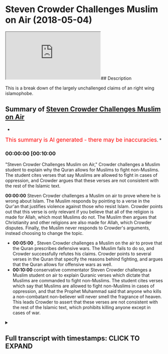 # Steven Crowder Challenges Muslim on Air (2018-05-04)

<iframe loading='lazy' src='https://www.youtube.com/embed/cwvlq3SQBGY'></iframe>## Description

This is a break down of the largely unchallenged claims of an right wing islamophobe.

## Summary of [Steven Crowder Challenges Muslim on Air](https://www.youtube.com/watch?v=cwvlq3SQBGY)

*

<span style="color:red; font-size:125%">This summary is AI generated - there may be inaccuracies</span>. [](/)*

### <a onclick="modifyYTiframeseektime('600')">00:00:00 [00:10:00</a>

"Steven Crowder Challenges Muslim on Air," Crowder challenges a Muslim student to explain why the Quran allows for Muslims to fight non-Muslims. The student cites verses that say Muslims are allowed to fight in cases of oppression, and Crowder argues that these verses are not consistent with the rest of the Islamic text.

**<a onclick="modifyYTiframeseektime('0')">00:00:00</a>**  Steven Crowder challenges a Muslim on air to prove where he is wrong about Islam. The Muslim responds by pointing to a verse in the Qur'an that justifies violence against those who resist Islam. Crowder points out that this verse is only relevant if you believe that all of the religion is made for Allah, which most Muslims do not. The Muslim then argues that Christianity and other religions are also made for Allah, which Crowder disputes. Finally, the Muslim never responds to Crowder's arguments, instead choosing to change the topic.

* **<a onclick="modifyYTiframeseektime('300')">00:05:00</a>** , Steven Crowder challenges a Muslim on the air to prove that the Quran prescribes defensive wars. The Muslim fails to do so, and Crowder successfully refutes his claims. Crowder points to several verses in the Quran that specify the reasons behind fighting, and argues that the Quran allows for offensive wars as well.
* **<a onclick="modifyYTiframeseektime('600')">00:10:00</a>**  conservative commentator Steven Crowder challenges a Muslim student on air to explain Quranic verses which dictate that Muslims are commanded to fight non-Muslims. The student cites verses which say that Muslims are allowed to fight non-Muslims in cases of oppression, and that the Prophet Muhammad said that anyone who kills a non-combatant non-believer will never smell the fragrance of heaven. This leads Crowder to assert that these verses are not consistent with the rest of the Islamic text, which prohibits killing anyone except in cases of war.

<details><summary><h2>Full transcript with timestamps: CLICK TO EXPAND</h2></summary>

<a onclick="modifyYTiframeseektime('0)')">0:00:00 read the quran if you're listening to</a>
<a onclick="modifyYTiframeseektime('2)')">0:00:02 this</a>
<a onclick="modifyYTiframeseektime('3)')">0:00:03 check the references learn the context</a>
<a onclick="modifyYTiframeseektime('6)')">0:00:06 so learn the verses and read beyond the</a>
<a onclick="modifyYTiframeseektime('9)')">0:00:09 verses learn the context</a>
<a onclick="modifyYTiframeseektime('11)')">0:00:11 fact check me please</a>
<a onclick="modifyYTiframeseektime('14)')">0:00:14 and prove me where i'm wrong i welcome</a>
<a onclick="modifyYTiframeseektime('16)')">0:00:16 it that's my challenge to you</a>
<a onclick="modifyYTiframeseektime('18)')">0:00:18 [Music]</a>
<a onclick="modifyYTiframeseektime('24)')">0:00:24 greetings of peace welcome to the dean</a>
<a onclick="modifyYTiframeseektime('27)')">0:00:27 show which is a way of life we try to</a>
<a onclick="modifyYTiframeseektime('28)')">0:00:28 put out there for everyone to see</a>
<a onclick="modifyYTiframeseektime('30)')">0:00:30 helping you understand</a>
<a onclick="modifyYTiframeseektime('31)')">0:00:31 islam and muslims how you doing muhammad</a>
<a onclick="modifyYTiframeseektime('34)')">0:00:34 good job my brother sorry</a>
<a onclick="modifyYTiframeseektime('36)')">0:00:36 okay how you been how you doing not bad</a>
<a onclick="modifyYTiframeseektime('38)')">0:00:38 on the dean's show</a>
<a onclick="modifyYTiframeseektime('40)')">0:00:40 yeah now there's a guy out there they</a>
<a onclick="modifyYTiframeseektime('42)')">0:00:42 call him louder than crowder stephen</a>
<a onclick="modifyYTiframeseektime('44)')">0:00:44 router</a>
<a onclick="modifyYTiframeseektime('45)')">0:00:45 is it something like that stupid crowd i</a>
<a onclick="modifyYTiframeseektime('46)')">0:00:46 think yeah brought to our attention</a>
<a onclick="modifyYTiframeseektime('49)')">0:00:49 and have you noticed there's a lot of</a>
<a onclick="modifyYTiframeseektime('50)')">0:00:50 people out there talking about islam we</a>
<a onclick="modifyYTiframeseektime('53)')">0:00:53 were uh with a friend yesterday</a>
<a onclick="modifyYTiframeseektime('55)')">0:00:55 and you had mentioned something</a>
<a onclick="modifyYTiframeseektime('56)')">0:00:56 brilliant you said that many people</a>
<a onclick="modifyYTiframeseektime('59)')">0:00:59 uh do you remember what you were talking</a>
<a onclick="modifyYTiframeseektime('61)')">0:01:01 about how people just</a>
<a onclick="modifyYTiframeseektime('62)')">0:01:02 you know just to stay like uh uh</a>
<a onclick="modifyYTiframeseektime('65)')">0:01:05 relevant</a>
<a onclick="modifyYTiframeseektime('65)')">0:01:05 relevant they have to like some</a>
<a onclick="modifyYTiframeseektime('67)')">0:01:07 dimension islam yeah</a>
<a onclick="modifyYTiframeseektime('68)')">0:01:08 why is this it's part of like what you</a>
<a onclick="modifyYTiframeseektime('71)')">0:01:11 were talking about before it's like</a>
<a onclick="modifyYTiframeseektime('71)')">0:01:11 there might</a>
<a onclick="modifyYTiframeseektime('72)')">0:01:12 it is an islamophobia machine at the</a>
<a onclick="modifyYTiframeseektime('74)')">0:01:14 moment isn't it so um</a>
<a onclick="modifyYTiframeseektime('76)')">0:01:16 i think nowadays islam is is undoubtedly</a>
<a onclick="modifyYTiframeseektime('79)')">0:01:19 part of the</a>
<a onclick="modifyYTiframeseektime('80)')">0:01:20 political narrative whether it be the</a>
<a onclick="modifyYTiframeseektime('82)')">0:01:22 western political narrative the middle</a>
<a onclick="modifyYTiframeseektime('84)')">0:01:24 eastern political narrative the asian</a>
<a onclick="modifyYTiframeseektime('85)')">0:01:25 political narrative</a>
<a onclick="modifyYTiframeseektime('86)')">0:01:26 and there's something that you know must</a>
<a onclick="modifyYTiframeseektime('88)')">0:01:28 be talked about and a lot of people that</a>
<a onclick="modifyYTiframeseektime('90)')">0:01:30 um come across as public intellectuals</a>
<a onclick="modifyYTiframeseektime('93)')">0:01:33 want to make sure that they</a>
<a onclick="modifyYTiframeseektime('94)')">0:01:34 they have their opinions on islam</a>
<a onclick="modifyYTiframeseektime('97)')">0:01:37 unfortunately the reality is a lot of</a>
<a onclick="modifyYTiframeseektime('98)')">0:01:38 people that do talk about islam</a>
<a onclick="modifyYTiframeseektime('100)')">0:01:40 are not people who have any knowledge of</a>
<a onclick="modifyYTiframeseektime('102)')">0:01:42 it and make incredible blunders</a>
<a onclick="modifyYTiframeseektime('104)')">0:01:44 yeah so the guy who was telling me about</a>
<a onclick="modifyYTiframeseektime('106)')">0:01:46 him chris he</a>
<a onclick="modifyYTiframeseektime('107)')">0:01:47 says you know this guy you got to look</a>
<a onclick="modifyYTiframeseektime('109)')">0:01:49 into uh</a>
<a onclick="modifyYTiframeseektime('110)')">0:01:50 steve crowder he has some good talking</a>
<a onclick="modifyYTiframeseektime('114)')">0:01:54 points on</a>
<a onclick="modifyYTiframeseektime('114)')">0:01:54 some other topics that he mentions yeah</a>
<a onclick="modifyYTiframeseektime('117)')">0:01:57 so the guy chris tells me he says that</a>
<a onclick="modifyYTiframeseektime('119)')">0:01:59 you met he says well but you got to</a>
<a onclick="modifyYTiframeseektime('121)')">0:02:01 correct him on islam</a>
<a onclick="modifyYTiframeseektime('122)')">0:02:02 right he said you got it this guy's</a>
<a onclick="modifyYTiframeseektime('124)')">0:02:04 totally again another person out of</a>
<a onclick="modifyYTiframeseektime('126)')">0:02:06 their lane</a>
<a onclick="modifyYTiframeseektime('126)')">0:02:06 absolutely you follow me so why don't we</a>
<a onclick="modifyYTiframeseektime('128)')">0:02:08 i thought it'd be a good idea let's see</a>
<a onclick="modifyYTiframeseektime('130)')">0:02:10 what he's talking about</a>
<a onclick="modifyYTiframeseektime('131)')">0:02:11 and let's uh talk to uh this uh stephen</a>
<a onclick="modifyYTiframeseektime('135)')">0:02:15 louder than crowder why not sounds good</a>
<a onclick="modifyYTiframeseektime('137)')">0:02:17 all right uh the meccans were also</a>
<a onclick="modifyYTiframeseektime('138)')">0:02:18 acting the defense of their religion</a>
<a onclick="modifyYTiframeseektime('139)')">0:02:19 since it was muhammad's goal he was</a>
<a onclick="modifyYTiframeseektime('141)')">0:02:21 planning on destroying their idols</a>
<a onclick="modifyYTiframeseektime('142)')">0:02:22 establishing islam</a>
<a onclick="modifyYTiframeseektime('143)')">0:02:23 by force hence this part of the verse is</a>
<a onclick="modifyYTiframeseektime('145)')">0:02:25 so critical</a>
<a onclick="modifyYTiframeseektime('147)')">0:02:27 because in the verse 839 where it says</a>
<a onclick="modifyYTiframeseektime('151)')">0:02:31 religion is only for allah meaning that</a>
<a onclick="modifyYTiframeseektime('154)')">0:02:34 the true justification of violence</a>
<a onclick="modifyYTiframeseektime('156)')">0:02:36 was unbelief of the opposition the</a>
<a onclick="modifyYTiframeseektime('159)')">0:02:39 justification for violence against them</a>
<a onclick="modifyYTiframeseektime('160)')">0:02:40 was simply</a>
<a onclick="modifyYTiframeseektime('161)')">0:02:41 unbelief muhammad further explains in in</a>
<a onclick="modifyYTiframeseektime('164)')">0:02:44 the sera</a>
<a onclick="modifyYTiframeseektime('165)')">0:02:45 allah must have no rivals so again we're</a>
<a onclick="modifyYTiframeseektime('168)')">0:02:48 coming back to</a>
<a onclick="modifyYTiframeseektime('168)')">0:02:48 there is no innocent non-muslim</a>
<a onclick="modifyYTiframeseektime('171)')">0:02:51 particularly</a>
<a onclick="modifyYTiframeseektime('172)')">0:02:52 if you resist islam</a>
<a onclick="modifyYTiframeseektime('175)')">0:02:55 not just being non-muslim but if you say</a>
<a onclick="modifyYTiframeseektime('177)')">0:02:57 you know what no i'm not i'm going to be</a>
<a onclick="modifyYTiframeseektime('178)')">0:02:58 a buddhist i'm going to be christian i</a>
<a onclick="modifyYTiframeseektime('178)')">0:02:58 mean</a>
<a onclick="modifyYTiframeseektime('179)')">0:02:59 that is evil you cannot be innocent so</a>
<a onclick="modifyYTiframeseektime('181)')">0:03:01 we need to drill this into you</a>
<a onclick="modifyYTiframeseektime('184)')">0:03:04 so you understand it more and more</a>
<a onclick="modifyYTiframeseektime('185)')">0:03:05 context next clip and he never responded</a>
<a onclick="modifyYTiframeseektime('188)')">0:03:08 to evil with evil</a>
<a onclick="modifyYTiframeseektime('190)')">0:03:10 but rather he pardoned and forgave</a>
<a onclick="modifyYTiframeseektime('193)')">0:03:13 what's this guy talking about well um</a>
<a onclick="modifyYTiframeseektime('195)')">0:03:15 this is a problem i mean this is a</a>
<a onclick="modifyYTiframeseektime('197)')">0:03:17 classical example</a>
<a onclick="modifyYTiframeseektime('199)')">0:03:19 of cherry picking a verse from a surah</a>
<a onclick="modifyYTiframeseektime('202)')">0:03:22 called suratul enfel</a>
<a onclick="modifyYTiframeseektime('204)')">0:03:24 a chapter of the quran chapter 8 of the</a>
<a onclick="modifyYTiframeseektime('205)')">0:03:25 quran to to further a political agenda</a>
<a onclick="modifyYTiframeseektime('208)')">0:03:28 so let's deal with the verse</a>
<a onclick="modifyYTiframeseektime('209)')">0:03:29 particularly directly right</a>
<a onclick="modifyYTiframeseektime('211)')">0:03:31 the verses</a>
<a onclick="modifyYTiframeseektime('216)')">0:03:36 that and fight them until there is no</a>
<a onclick="modifyYTiframeseektime('217)')">0:03:37 fitnah fitness means corruption</a>
<a onclick="modifyYTiframeseektime('219)')">0:03:39 yeah um and the exegetes say this means</a>
<a onclick="modifyYTiframeseektime('221)')">0:03:41 shirk which means</a>
<a onclick="modifyYTiframeseektime('223)')">0:03:43 polytheism and that all of the religion</a>
<a onclick="modifyYTiframeseektime('225)')">0:03:45 is made for allah first and foremost he</a>
<a onclick="modifyYTiframeseektime('226)')">0:03:46 didn't even</a>
<a onclick="modifyYTiframeseektime('227)')">0:03:47 um made for god yeah for the creator for</a>
<a onclick="modifyYTiframeseektime('230)')">0:03:50 the creator that's right because many</a>
<a onclick="modifyYTiframeseektime('231)')">0:03:51 people they think right away when you</a>
<a onclick="modifyYTiframeseektime('232)')">0:03:52 talk about allah this is some like</a>
<a onclick="modifyYTiframeseektime('233)')">0:03:53 different god</a>
<a onclick="modifyYTiframeseektime('234)')">0:03:54 yeah no that's that's a good point some</a>
<a onclick="modifyYTiframeseektime('235)')">0:03:55 people think it's a moon god or</a>
<a onclick="modifyYTiframeseektime('236)')">0:03:56 something isn't it so this is the guy</a>
<a onclick="modifyYTiframeseektime('238)')">0:03:58 because he's a christian</a>
<a onclick="modifyYTiframeseektime('239)')">0:03:59 right so this is the god of jesus the</a>
<a onclick="modifyYTiframeseektime('240)')">0:04:00 one jesus prayed to that's right</a>
<a onclick="modifyYTiframeseektime('242)')">0:04:02 right so we believe in the same god we</a>
<a onclick="modifyYTiframeseektime('244)')">0:04:04 don't believe in a triune god we don't</a>
<a onclick="modifyYTiframeseektime('246)')">0:04:06 believe jesus is god or the holy spirit</a>
<a onclick="modifyYTiframeseektime('248)')">0:04:08 is god</a>
<a onclick="modifyYTiframeseektime('248)')">0:04:08 but we believe in the creator of the</a>
<a onclick="modifyYTiframeseektime('249)')">0:04:09 universe his name is allah allah just</a>
<a onclick="modifyYTiframeseektime('252)')">0:04:12 means</a>
<a onclick="modifyYTiframeseektime('252)')">0:04:12 the god or literally the one worthy of</a>
<a onclick="modifyYTiframeseektime('254)')">0:04:14 worship is this the god</a>
<a onclick="modifyYTiframeseektime('256)')">0:04:16 and you can go back to this point in the</a>
<a onclick="modifyYTiframeseektime('257)')">0:04:17 lord's prayer oh our father</a>
<a onclick="modifyYTiframeseektime('259)')">0:04:19 if you change up to rabb who art in</a>
<a onclick="modifyYTiframeseektime('262)')">0:04:22 heaven</a>
<a onclick="modifyYTiframeseektime('263)')">0:04:23 hallowed be thy name thy kingdom come is</a>
<a onclick="modifyYTiframeseektime('265)')">0:04:25 this the god the same god</a>
<a onclick="modifyYTiframeseektime('266)')">0:04:26 that's the god we don't call him father</a>
<a onclick="modifyYTiframeseektime('267)')">0:04:27 like you mentioned but it's the same god</a>
<a onclick="modifyYTiframeseektime('269)')">0:04:29 of jesus basically</a>
<a onclick="modifyYTiframeseektime('271)')">0:04:31 why why don't if some christian says why</a>
<a onclick="modifyYTiframeseektime('272)')">0:04:32 don't you just call him father well we</a>
<a onclick="modifyYTiframeseektime('274)')">0:04:34 don't call him father because of the</a>
<a onclick="modifyYTiframeseektime('275)')">0:04:35 connotations that the word father has</a>
<a onclick="modifyYTiframeseektime('277)')">0:04:37 in chapter 112 of the quran says that he</a>
<a onclick="modifyYTiframeseektime('280)')">0:04:40 has</a>
<a onclick="modifyYTiframeseektime('280)')">0:04:40 he doesn't beget nor is he begotten so</a>
<a onclick="modifyYTiframeseektime('283)')">0:04:43 god we don't believe that he is a child</a>
<a onclick="modifyYTiframeseektime('284)')">0:04:44 of anyone nor does he have any children</a>
<a onclick="modifyYTiframeseektime('286)')">0:04:46 we think that this is a later historical</a>
<a onclick="modifyYTiframeseektime('288)')">0:04:48 development of the</a>
<a onclick="modifyYTiframeseektime('289)')">0:04:49 nicean council and that which came after</a>
<a onclick="modifyYTiframeseektime('292)')">0:04:52 it in terms of eco-medical councils</a>
<a onclick="modifyYTiframeseektime('293)')">0:04:53 and and when we say allah this is i mean</a>
<a onclick="modifyYTiframeseektime('296)')">0:04:56 you have opened up the</a>
<a onclick="modifyYTiframeseektime('297)')">0:04:57 arabic bible yeah and in genesis 17</a>
<a onclick="modifyYTiframeseektime('301)')">0:05:01 times i think</a>
<a onclick="modifyYTiframeseektime('301)')">0:05:01 allah is used allah is used everywhere</a>
<a onclick="modifyYTiframeseektime('304)')">0:05:04 in the bible in the arabic bible</a>
<a onclick="modifyYTiframeseektime('305)')">0:05:05 jews are christians jews and christians</a>
<a onclick="modifyYTiframeseektime('307)')">0:05:07 use the word allah yeah to refer to god</a>
<a onclick="modifyYTiframeseektime('309)')">0:05:09 okay so this is the god the creator yeah</a>
<a onclick="modifyYTiframeseektime('312)')">0:05:12 okay please go ahead so going back to</a>
<a onclick="modifyYTiframeseektime('313)')">0:05:13 what we were talking about</a>
<a onclick="modifyYTiframeseektime('315)')">0:05:15 chapter eight of the quran first and</a>
<a onclick="modifyYTiframeseektime('316)')">0:05:16 foremost it's important to know the</a>
<a onclick="modifyYTiframeseektime('317)')">0:05:17 historical context so</a>
<a onclick="modifyYTiframeseektime('319)')">0:05:19 this surah came down um talking about a</a>
<a onclick="modifyYTiframeseektime('322)')">0:05:22 particular battle which was the first</a>
<a onclick="modifyYTiframeseektime('323)')">0:05:23 ever battle of the muslims called the</a>
<a onclick="modifyYTiframeseektime('324)')">0:05:24 battle of badr</a>
<a onclick="modifyYTiframeseektime('326)')">0:05:26 the battle of badr was actually a</a>
<a onclick="modifyYTiframeseektime('327)')">0:05:27 defensive war of the prophet muhammad</a>
<a onclick="modifyYTiframeseektime('329)')">0:05:29 salla islam</a>
<a onclick="modifyYTiframeseektime('330)')">0:05:30 whereby the people of mecca and he</a>
<a onclick="modifyYTiframeseektime('332)')">0:05:32 talked about the exile</a>
<a onclick="modifyYTiframeseektime('333)')">0:05:33 had just exiled the muslims they have</a>
<a onclick="modifyYTiframeseektime('336)')">0:05:36 been kicked out of their homes and then</a>
<a onclick="modifyYTiframeseektime('338)')">0:05:38 they had to set up base in another place</a>
<a onclick="modifyYTiframeseektime('339)')">0:05:39 which would then become the capital of</a>
<a onclick="modifyYTiframeseektime('341)')">0:05:41 the muslim</a>
<a onclick="modifyYTiframeseektime('342)')">0:05:42 uh world for a while which was medina</a>
<a onclick="modifyYTiframeseektime('344)')">0:05:44 medina was another city and</a>
<a onclick="modifyYTiframeseektime('346)')">0:05:46 what happened was they were coming</a>
<a onclick="modifyYTiframeseektime('348)')">0:05:48 offensively to attack the muslims</a>
<a onclick="modifyYTiframeseektime('350)')">0:05:50 and the muslims would uh respond so how</a>
<a onclick="modifyYTiframeseektime('353)')">0:05:53 do we actually substantiate that with</a>
<a onclick="modifyYTiframeseektime('354)')">0:05:54 the verses</a>
<a onclick="modifyYTiframeseektime('355)')">0:05:55 in that particular surah because</a>
<a onclick="modifyYTiframeseektime('356)')">0:05:56 someone's okay well you're being an</a>
<a onclick="modifyYTiframeseektime('358)')">0:05:58 apologist now you're trying to say</a>
<a onclick="modifyYTiframeseektime('359)')">0:05:59 something which is not historically</a>
<a onclick="modifyYTiframeseektime('360)')">0:06:00 correct well look at the verses itself i</a>
<a onclick="modifyYTiframeseektime('362)')">0:06:02 mean you don't just</a>
<a onclick="modifyYTiframeseektime('363)')">0:06:03 check chapter 8 verse 39 without</a>
<a onclick="modifyYTiframeseektime('365)')">0:06:05 checking chapter 8 verse 1</a>
<a onclick="modifyYTiframeseektime('367)')">0:06:07 up until whatever is 70 whatever verses</a>
<a onclick="modifyYTiframeseektime('370)')">0:06:10 that are in the ver in the chapter</a>
<a onclick="modifyYTiframeseektime('372)')">0:06:12 so it's very clear that the context</a>
<a onclick="modifyYTiframeseektime('375)')">0:06:15 starts</a>
<a onclick="modifyYTiframeseektime('375)')">0:06:15 maybe around verse 8 or 9 um where it's</a>
<a onclick="modifyYTiframeseektime('378)')">0:06:18 talking about</a>
<a onclick="modifyYTiframeseektime('380)')">0:06:20 uh</a>
<a onclick="modifyYTiframeseektime('384)')">0:06:24 allah talks about a particular caravan</a>
<a onclick="modifyYTiframeseektime('387)')">0:06:27 or two</a>
<a onclick="modifyYTiframeseektime('388)')">0:06:28 two particular caravans um and he sets</a>
<a onclick="modifyYTiframeseektime('390)')">0:06:30 the context from there that's where the</a>
<a onclick="modifyYTiframeseektime('391)')">0:06:31 verse starts</a>
<a onclick="modifyYTiframeseektime('393)')">0:06:33 actually before that allah says um</a>
<a onclick="modifyYTiframeseektime('397)')">0:06:37 god almighty when we say it means god</a>
<a onclick="modifyYTiframeseektime('399)')">0:06:39 almighty</a>
<a onclick="modifyYTiframeseektime('400)')">0:06:40 he says that he caused you to come out</a>
<a onclick="modifyYTiframeseektime('403)')">0:06:43 of your home</a>
<a onclick="modifyYTiframeseektime('404)')">0:06:44 so in other words he was in a position</a>
<a onclick="modifyYTiframeseektime('406)')">0:06:46 of safety and the muslims were a</a>
<a onclick="modifyYTiframeseektime('407)')">0:06:47 position of safety and then he was</a>
<a onclick="modifyYTiframeseektime('408)')">0:06:48 caused to come out of their home</a>
<a onclick="modifyYTiframeseektime('412)')">0:06:52 and there were a portion of muslims that</a>
<a onclick="modifyYTiframeseektime('413)')">0:06:53 didn't want to do this they didn't even</a>
<a onclick="modifyYTiframeseektime('414)')">0:06:54 want to fight</a>
<a onclick="modifyYTiframeseektime('415)')">0:06:55 right because they felt like they were</a>
<a onclick="modifyYTiframeseektime('417)')">0:06:57 being attacked</a>
<a onclick="modifyYTiframeseektime('418)')">0:06:58 in chapter 30 of that particular surah</a>
<a onclick="modifyYTiframeseektime('421)')">0:07:01 allah</a>
<a onclick="modifyYTiframeseektime('422)')">0:07:02 says because now we're kind of building</a>
<a onclick="modifyYTiframeseektime('423)')">0:07:03 up the context right um</a>
<a onclick="modifyYTiframeseektime('435)')">0:07:15 that when the disbelievers planned</a>
<a onclick="modifyYTiframeseektime('438)')">0:07:18 against you o muhammad</a>
<a onclick="modifyYTiframeseektime('439)')">0:07:19 that they will grab you seize you or</a>
<a onclick="modifyYTiframeseektime('442)')">0:07:22 kill you</a>
<a onclick="modifyYTiframeseektime('443)')">0:07:23 or take you out of your homes</a>
<a onclick="modifyYTiframeseektime('448)')">0:07:28 that they planned and allah planned and</a>
<a onclick="modifyYTiframeseektime('449)')">0:07:29 allah is the best of planets in other</a>
<a onclick="modifyYTiframeseektime('451)')">0:07:31 words</a>
<a onclick="modifyYTiframeseektime('451)')">0:07:31 this again indicates the fact that the</a>
<a onclick="modifyYTiframeseektime('453)')">0:07:33 muslims were defensive because actually</a>
<a onclick="modifyYTiframeseektime('455)')">0:07:35 who was</a>
<a onclick="modifyYTiframeseektime('455)')">0:07:35 who are the ones making the plans to</a>
<a onclick="modifyYTiframeseektime('457)')">0:07:37 kill who the quran is explicit in saying</a>
<a onclick="modifyYTiframeseektime('459)')">0:07:39 that the</a>
<a onclick="modifyYTiframeseektime('460)')">0:07:40 the disbelievers or the polytheists of</a>
<a onclick="modifyYTiframeseektime('462)')">0:07:42 the time were the ones who are making</a>
<a onclick="modifyYTiframeseektime('464)')">0:07:44 the plans to attack the muslims</a>
<a onclick="modifyYTiframeseektime('466)')">0:07:46 then we lead up to verse 39 because it's</a>
<a onclick="modifyYTiframeseektime('468)')">0:07:48 once again it's not</a>
<a onclick="modifyYTiframeseektime('469)')">0:07:49 a verse in vacuum it's a verse in</a>
<a onclick="modifyYTiframeseektime('471)')">0:07:51 context right so we're trying to lead up</a>
<a onclick="modifyYTiframeseektime('473)')">0:07:53 to that</a>
<a onclick="modifyYTiframeseektime('474)')">0:07:54 verse 39 then tells us that</a>
<a onclick="modifyYTiframeseektime('478)')">0:07:58 in this context of war</a>
<a onclick="modifyYTiframeseektime('485)')">0:08:05 then fight those individuals i.e those</a>
<a onclick="modifyYTiframeseektime('487)')">0:08:07 people</a>
<a onclick="modifyYTiframeseektime('488)')">0:08:08 who are fighting you and how how can we</a>
<a onclick="modifyYTiframeseektime('490)')">0:08:10 also prove that this is</a>
<a onclick="modifyYTiframeseektime('492)')">0:08:12 a a war context in verse 57 of the same</a>
<a onclick="modifyYTiframeseektime('495)')">0:08:15 surah</a>
<a onclick="modifyYTiframeseektime('496)')">0:08:16 allah mentions the word in arabic which</a>
<a onclick="modifyYTiframeseektime('498)')">0:08:18 means war</a>
<a onclick="modifyYTiframeseektime('499)')">0:08:19 so the word war is explicitly mentioned</a>
<a onclick="modifyYTiframeseektime('501)')">0:08:21 and you'll find in verse 61</a>
<a onclick="modifyYTiframeseektime('503)')">0:08:23 what's even more interesting it says</a>
<a onclick="modifyYTiframeseektime('504)')">0:08:24 where</a>
<a onclick="modifyYTiframeseektime('509)')">0:08:29 so if if they incline to peace</a>
<a onclick="modifyYTiframeseektime('513)')">0:08:33 then you should also incline to peace so</a>
<a onclick="modifyYTiframeseektime('515)')">0:08:35 when you look at the whole surah</a>
<a onclick="modifyYTiframeseektime('517)')">0:08:37 when you look at the whole chapter and</a>
<a onclick="modifyYTiframeseektime('518)')">0:08:38 when you look at all of these um</a>
<a onclick="modifyYTiframeseektime('520)')">0:08:40 these points you realize very quickly</a>
<a onclick="modifyYTiframeseektime('522)')">0:08:42 that this was a defensive war</a>
<a onclick="modifyYTiframeseektime('524)')">0:08:44 now we're not saying that islam only</a>
<a onclick="modifyYTiframeseektime('526)')">0:08:46 prescribes defensive wars</a>
<a onclick="modifyYTiframeseektime('528)')">0:08:48 we're just saying that if you put that</a>
<a onclick="modifyYTiframeseektime('530)')">0:08:50 in the context this particular verse in</a>
<a onclick="modifyYTiframeseektime('532)')">0:08:52 the context of what we're talking about</a>
<a onclick="modifyYTiframeseektime('533)')">0:08:53 this was a defensive war right that's</a>
<a onclick="modifyYTiframeseektime('535)')">0:08:55 point one point two what he said was</a>
<a onclick="modifyYTiframeseektime('537)')">0:08:57 absolutely one of the biggest blunders</a>
<a onclick="modifyYTiframeseektime('540)')">0:09:00 i've ever heard a commentator make of</a>
<a onclick="modifyYTiframeseektime('541)')">0:09:01 his</a>
<a onclick="modifyYTiframeseektime('542)')">0:09:02 um you know uh significance he's got a</a>
<a onclick="modifyYTiframeseektime('544)')">0:09:04 lot of</a>
<a onclick="modifyYTiframeseektime('545)')">0:09:05 viewers can't believe that he was able</a>
<a onclick="modifyYTiframeseektime('548)')">0:09:08 to get away with this</a>
<a onclick="modifyYTiframeseektime('549)')">0:09:09 he says the reason why muslims are</a>
<a onclick="modifyYTiframeseektime('553)')">0:09:13 killing non-muslims is because of their</a>
<a onclick="modifyYTiframeseektime('554)')">0:09:14 non-belief</a>
<a onclick="modifyYTiframeseektime('555)')">0:09:15 so if someone was a buddhist or</a>
<a onclick="modifyYTiframeseektime('557)')">0:09:17 something like that then they would be</a>
<a onclick="modifyYTiframeseektime('558)')">0:09:18 able to be killed</a>
<a onclick="modifyYTiframeseektime('560)')">0:09:20 this is absolutely false and can be</a>
<a onclick="modifyYTiframeseektime('561)')">0:09:21 refuted with two or three verses of the</a>
<a onclick="modifyYTiframeseektime('563)')">0:09:23 quran quite easily</a>
<a onclick="modifyYTiframeseektime('564)')">0:09:24 one of them is chapter 22 verse 39</a>
<a onclick="modifyYTiframeseektime('568)')">0:09:28 where it says he says that basically</a>
<a onclick="modifyYTiframeseektime('572)')">0:09:32 it has been allowed permission has been</a>
<a onclick="modifyYTiframeseektime('574)')">0:09:34 given</a>
<a onclick="modifyYTiframeseektime('576)')">0:09:36 that means the permission has been given</a>
<a onclick="modifyYTiframeseektime('577)')">0:09:37 to the believers to fight</a>
<a onclick="modifyYTiframeseektime('581)')">0:09:41 because they have been oppressed so this</a>
<a onclick="modifyYTiframeseektime('584)')">0:09:44 is very significant why is it very</a>
<a onclick="modifyYTiframeseektime('585)')">0:09:45 significant</a>
<a onclick="modifyYTiframeseektime('586)')">0:09:46 because the reasoning because he says</a>
<a onclick="modifyYTiframeseektime('589)')">0:09:49 the reason right</a>
<a onclick="modifyYTiframeseektime('590)')">0:09:50 the quran says also the reason the</a>
<a onclick="modifyYTiframeseektime('592)')">0:09:52 reasoning behind fighting</a>
<a onclick="modifyYTiframeseektime('594)')">0:09:54 is given in this verse so in other words</a>
<a onclick="modifyYTiframeseektime('596)')">0:09:56 he's saying the reason</a>
<a onclick="modifyYTiframeseektime('598)')">0:09:58 that muslims are commanded were</a>
<a onclick="modifyYTiframeseektime('601)')">0:10:01 commanded historically to fight</a>
<a onclick="modifyYTiframeseektime('602)')">0:10:02 non-muslims</a>
<a onclick="modifyYTiframeseektime('603)')">0:10:03 was because they were not muslims the</a>
<a onclick="modifyYTiframeseektime('604)')">0:10:04 quran says otherwise the quran says</a>
<a onclick="modifyYTiframeseektime('606)')">0:10:06 the reason it says</a>
<a onclick="modifyYTiframeseektime('609)')">0:10:09 because they have been oppressed now</a>
<a onclick="modifyYTiframeseektime('611)')">0:10:11 this is extremely important</a>
<a onclick="modifyYTiframeseektime('614)')">0:10:14 because here the language that is used</a>
<a onclick="modifyYTiframeseektime('616)')">0:10:16 is there is couch now the quran is</a>
<a onclick="modifyYTiframeseektime('619)')">0:10:19 couching this in language of</a>
<a onclick="modifyYTiframeseektime('621)')">0:10:21 justification</a>
<a onclick="modifyYTiframeseektime('622)')">0:10:22 the syntax is a syntax which is couched</a>
<a onclick="modifyYTiframeseektime('626)')">0:10:26 or the phraseology used</a>
<a onclick="modifyYTiframeseektime('627)')">0:10:27 is phraseology which is couched in</a>
<a onclick="modifyYTiframeseektime('629)')">0:10:29 language of justification</a>
<a onclick="modifyYTiframeseektime('630)')">0:10:30 it's not language of kill them because</a>
<a onclick="modifyYTiframeseektime('632)')">0:10:32 they are non-muslims or disbelievers</a>
<a onclick="modifyYTiframeseektime('635)')">0:10:35 now that's a very important point to add</a>
<a onclick="modifyYTiframeseektime('637)')">0:10:37 to that you have chapter 60 verse 8</a>
<a onclick="modifyYTiframeseektime('639)')">0:10:39 which we've mentioned in the previous</a>
<a onclick="modifyYTiframeseektime('641)')">0:10:41 show which is important to actually</a>
<a onclick="modifyYTiframeseektime('642)')">0:10:42 mention one more time on this</a>
<a onclick="modifyYTiframeseektime('643)')">0:10:43 it says</a>
<a onclick="modifyYTiframeseektime('651)')">0:10:51 that certainly allah does not disallow</a>
<a onclick="modifyYTiframeseektime('653)')">0:10:53 you from being just or being kind</a>
<a onclick="modifyYTiframeseektime('656)')">0:10:56 to the disbelievers they don't take you</a>
<a onclick="modifyYTiframeseektime('657)')">0:10:57 out of your home and they don't kill you</a>
<a onclick="modifyYTiframeseektime('659)')">0:10:59 that you be just to them and kind to</a>
<a onclick="modifyYTiframeseektime('660)')">0:11:00 them that allah certainly loves</a>
<a onclick="modifyYTiframeseektime('662)')">0:11:02 those who are just so in other words the</a>
<a onclick="modifyYTiframeseektime('665)')">0:11:05 two things which would enable someone</a>
<a onclick="modifyYTiframeseektime('667)')">0:11:07 to fight someone else who is an</a>
<a onclick="modifyYTiframeseektime('669)')">0:11:09 unbeliever say</a>
<a onclick="modifyYTiframeseektime('671)')">0:11:11 or even a believer in some cases in the</a>
<a onclick="modifyYTiframeseektime('672)')">0:11:12 quran chapter 49 it says you can muslims</a>
<a onclick="modifyYTiframeseektime('674)')">0:11:14 can fight each other in certain cases</a>
<a onclick="modifyYTiframeseektime('675)')">0:11:15 where there's transgression going on</a>
<a onclick="modifyYTiframeseektime('678)')">0:11:18 is if they're fighting is um if there is</a>
<a onclick="modifyYTiframeseektime('680)')">0:11:20 fighting</a>
<a onclick="modifyYTiframeseektime('681)')">0:11:21 so in other words if they're combatants</a>
<a onclick="modifyYTiframeseektime('683)')">0:11:23 or if</a>
<a onclick="modifyYTiframeseektime('684)')">0:11:24 or if they are trying to um physically</a>
<a onclick="modifyYTiframeseektime('687)')">0:11:27 take you out of your homes</a>
<a onclick="modifyYTiframeseektime('689)')">0:11:29 um so all of this and obviously chapter</a>
<a onclick="modifyYTiframeseektime('691)')">0:11:31 5 verse 32</a>
<a onclick="modifyYTiframeseektime('693)')">0:11:33 um</a>
<a onclick="modifyYTiframeseektime('699)')">0:11:39 so whoever kills a person for um other</a>
<a onclick="modifyYTiframeseektime('702)')">0:11:42 than murder or creating corruption in</a>
<a onclick="modifyYTiframeseektime('703)')">0:11:43 the land</a>
<a onclick="modifyYTiframeseektime('704)')">0:11:44 as if they called all of humanity this</a>
<a onclick="modifyYTiframeseektime('706)')">0:11:46 is a verse which is not abrogated is</a>
<a onclick="modifyYTiframeseektime('708)')">0:11:48 still in place and includes muslims and</a>
<a onclick="modifyYTiframeseektime('710)')">0:11:50 non-muslims according to the consensus</a>
<a onclick="modifyYTiframeseektime('711)')">0:11:51 of the scholars</a>
<a onclick="modifyYTiframeseektime('712)')">0:11:52 all of these are verses which indicate</a>
<a onclick="modifyYTiframeseektime('714)')">0:11:54 that what this person is saying is not</a>
<a onclick="modifyYTiframeseektime('715)')">0:11:55 actually something</a>
<a onclick="modifyYTiframeseektime('716)')">0:11:56 you'll find if you look at the whole</a>
<a onclick="modifyYTiframeseektime('719)')">0:11:59 islamic corpus</a>
<a onclick="modifyYTiframeseektime('720)')">0:12:00 and we've just looked at the quran a</a>
<a onclick="modifyYTiframeseektime('723)')">0:12:03 a holistic if we look at it in a</a>
<a onclick="modifyYTiframeseektime('725)')">0:12:05 holistic way</a>
<a onclick="modifyYTiframeseektime('726)')">0:12:06 obviously i've mentioned this another in</a>
<a onclick="modifyYTiframeseektime('728)')">0:12:08 our previous video</a>
<a onclick="modifyYTiframeseektime('732)')">0:12:12 also we could mention the fact that the</a>
<a onclick="modifyYTiframeseektime('735)')">0:12:15 prophet muhammad saw i saw him he said</a>
<a onclick="modifyYTiframeseektime('741)')">0:12:21 that whoever kills a non-combatant</a>
<a onclick="modifyYTiframeseektime('744)')">0:12:24 non-believer</a>
<a onclick="modifyYTiframeseektime('745)')">0:12:25 he will not smell the fragrance of</a>
<a onclick="modifyYTiframeseektime('747)')">0:12:27 heaven</a>
<a onclick="modifyYTiframeseektime('748)')">0:12:28 muahid according to ibn</a>
<a onclick="modifyYTiframeseektime('751)')">0:12:31 who is the biggest scholar of</a>
<a onclick="modifyYTiframeseektime('754)')">0:12:34 interpretation of the hadith</a>
<a onclick="modifyYTiframeseektime('755)')">0:12:35 probably ever to write a commentary of</a>
<a onclick="modifyYTiframeseektime('758)')">0:12:38 the hadith in sunni muslim history</a>
<a onclick="modifyYTiframeseektime('760)')">0:12:40 called father he says this means someone</a>
<a onclick="modifyYTiframeseektime('764)')">0:12:44 who basically is either what he called a</a>
<a onclick="modifyYTiframeseektime('766)')">0:12:46 muslim</a>
<a onclick="modifyYTiframeseektime('767)')">0:12:47 or he this includes a muslim and</a>
<a onclick="modifyYTiframeseektime('771)')">0:12:51 someone who's within me so in other</a>
<a onclick="modifyYTiframeseektime('772)')">0:12:52 words anyone who there is a contract of</a>
<a onclick="modifyYTiframeseektime('775)')">0:12:55 um who is not a habit is a combatant</a>
<a onclick="modifyYTiframeseektime('778)')">0:12:58 so you could actually translate this</a>
<a onclick="modifyYTiframeseektime('780)')">0:13:00 hadith the saying of the prophet</a>
<a onclick="modifyYTiframeseektime('782)')">0:13:02 whoever kills a non-combatant</a>
<a onclick="modifyYTiframeseektime('785)')">0:13:05 he will never smell the fragrance of</a>
<a onclick="modifyYTiframeseektime('786)')">0:13:06 heaven non-combatant non-believer</a>
<a onclick="modifyYTiframeseektime('788)')">0:13:08 will never smell the fragrance of heaven</a>
<a onclick="modifyYTiframeseektime('790)')">0:13:10 so here the question is how can you</a>
<a onclick="modifyYTiframeseektime('791)')">0:13:11 explain those verses</a>
<a onclick="modifyYTiframeseektime('792)')">0:13:12 and and a hadith if you're if you're</a>
<a onclick="modifyYTiframeseektime('794)')">0:13:14 saying that the reason</a>
<a onclick="modifyYTiframeseektime('796)')">0:13:16 why muslims are instructed to kill</a>
<a onclick="modifyYTiframeseektime('799)')">0:13:19 non-believers</a>
<a onclick="modifyYTiframeseektime('800)')">0:13:20 is because they um they are</a>
<a onclick="modifyYTiframeseektime('804)')">0:13:24 non-believers</a>
<a onclick="modifyYTiframeseektime('804)')">0:13:24 how can you explain 22 39 where it says</a>
<a onclick="modifyYTiframeseektime('807)')">0:13:27 the reason is because they have been</a>
<a onclick="modifyYTiframeseektime('808)')">0:13:28 oppressed</a>
<a onclick="modifyYTiframeseektime('808)')">0:13:28 how can you explain chapter 60 verse 8</a>
<a onclick="modifyYTiframeseektime('810)')">0:13:30 how can you explain chapter 5</a>
<a onclick="modifyYTiframeseektime('812)')">0:13:32 32 how can you explain the hadith which</a>
<a onclick="modifyYTiframeseektime('814)')">0:13:34 says whoever whoever kills a</a>
<a onclick="modifyYTiframeseektime('815)')">0:13:35 non-combatant</a>
<a onclick="modifyYTiframeseektime('816)')">0:13:36 and non-believer they will never smell</a>
<a onclick="modifyYTiframeseektime('818)')">0:13:38 the fragrance of heaven you can't</a>
<a onclick="modifyYTiframeseektime('820)')">0:13:40 explain them</a>
<a onclick="modifyYTiframeseektime('820)')">0:13:40 that's the reality of it so it becomes a</a>
<a onclick="modifyYTiframeseektime('822)')">0:13:42 checkmate position for those individuals</a>
<a onclick="modifyYTiframeseektime('824)')">0:13:44 who are advocating</a>
<a onclick="modifyYTiframeseektime('826)')">0:13:46 the correct position of islam which is</a>
<a onclick="modifyYTiframeseektime('828)')">0:13:48 that we are not allowed to kill</a>
<a onclick="modifyYTiframeseektime('829)')">0:13:49 non-combatant</a>
<a onclick="modifyYTiframeseektime('830)')">0:13:50 non-believers we're not allowed to kill</a>
<a onclick="modifyYTiframeseektime('832)')">0:13:52 anybody in fact</a>
<a onclick="modifyYTiframeseektime('834)')">0:13:54 it's it's it's haram it's it's actually</a>
<a onclick="modifyYTiframeseektime('837)')">0:13:57 impermissible to kill anyone except in</a>
<a onclick="modifyYTiframeseektime('840)')">0:14:00 the context of war where there's a</a>
<a onclick="modifyYTiframeseektime('841)')">0:14:01 leader</a>
<a onclick="modifyYTiframeseektime('842)')">0:14:02 a muslim leader who is leading a muslim</a>
<a onclick="modifyYTiframeseektime('845)')">0:14:05 army etc</a>
</details>
